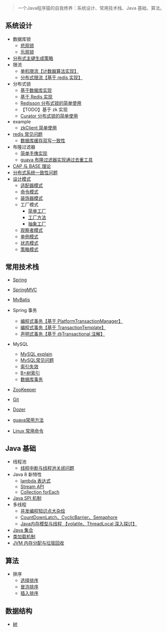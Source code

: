 
> 一个Java程序猿的自我修养：系统设计、常用技术栈、Java 基础、算法。

## 系统设计
- 数据库锁
    - [悲观锁](src/main/java/com/kundy/cranberry/systemdesign/dblock/PessimisticLock.java)
    - [乐观锁](src/main/java/com/kundy/cranberry/systemdesign/dblock/OptimismLock.java)
- [分布式主键生成策略](docs/systemdesign/分布式主键生成策略.md)    
- 限流     
    - [单机限流【计数器算法实现】](src/main/java/com/kundy/cranberry/systemdesign/ratelimiter/StandAloneRateLimiter.java)
    - [分布式限流【基于 redis 实现】](src/main/java/com/kundy/cranberry/systemdesign/ratelimiter/RedisRateLimiter.java)
- 分布式锁
    - [基于数据库实现](src/main/java/com/kundy/cranberry/systemdesign/distributedlock/DbDistributedLock.java)
    - [基于 Redis 实现](src/main/java/com/kundy/cranberry/systemdesign/distributedlock/RedisDistributedLock.java)
    - [Redisson 分布式锁的简单使用](src/main/java/com/kundy/cranberry/systemdesign/distributedlock/RedissonDistributedLock.java)
    - 【TODO】基于 zk 实现 
    - [Curator 分布式锁的简单使用](src/main/java/com/kundy/cranberry/systemdesign/distributedlock/CuratorDistributedLock.java)
- example
    - [zkClient 简单使用](src/main/java/com/kundy/cranberry/systemdesign/example/ZkExample.java)
- [redis 常见问题](docs/systemdesign/redis常见问题.md)
    - [数据库缓存双写一致性](src/main/java/com/kundy/cranberry/systemdesign/redisproblem/DbCacheDoubleWriteConsistency.java)
- 布隆过滤器
    - [简单手撸实现](src/main/java/com/kundy/cranberry/systemdesign/bloomfilter/SimpleBloomFilter.java)
    - [guava 布隆过滤器实现通过去重工具](src/main/java/com/kundy/cranberry/systemdesign/deduplication)
- [CAP 与 BASE 理论](docs/systemdesign/CAP与BASE理论.md)
- [分布式系统一致性问题](docs/systemdesign/分布式系统一致性问题.md)
- [设计模式](docs/systemdesign/设计模式.md)
    - [适配器模式](src/main/java/com/kundy/cranberry/systemdesign/designpattern/adapter)
    - [命令模式](src/main/java/com/kundy/cranberry/systemdesign/designpattern/command)
    - [装饰器模式](src/main/java/com/kundy/cranberry/systemdesign/designpattern/decorator)
    - 工厂模式
        - [简单工厂](src/main/java/com/kundy/cranberry/systemdesign/designpattern/factory/simple)
        - [工厂方法](src/main/java/com/kundy/cranberry/systemdesign/designpattern/factory/factory)
        - [抽象工厂](src/main/java/com/kundy/cranberry/systemdesign/designpattern/factory/abstractfactory)
    - [观察者模式](src/main/java/com/kundy/cranberry/systemdesign/designpattern/observer)
    - [单例模式](src/main/java/com/kundy/cranberry/systemdesign/designpattern/singleton)
    - [状态模式](src/main/java/com/kundy/cranberry/systemdesign/designpattern/state)
    - [策略模式](src/main/java/com/kundy/cranberry/systemdesign/designpattern/strategy)

## 常用技术栈
- [Spring](docs/thridparty/spring.md)
- [SpringMVC](docs/thridparty/springmvc.md)
- [MyBatis](docs/thridparty/mybatis.md)
- Spring 事务
    - [编程式事务【基于 PlatformTransactionManager】](src/main/java/com/kundy/cranberry/thirdparty/transaction/ProgrammingTx.java)
    - [编程式事务【基于 TransactionTemplate】](src/main/java/com/kundy/cranberry/thirdparty/transaction/TemplateTx.java)
    - [声明式事务【基于 @Transactional 注解】](src/main/java/com/kundy/cranberry/thirdparty/transaction/AnnotationTx.java)
- MySQL
    - [MySQL explain](docs/thridparty/mysql/explain.md)
    - [MySQL常见问题](docs/thridparty/mysql/MySQL常见问题.md)
    - [索引失效](docs/thridparty/mysql/索引失效.md)
    - [B+树索引](docs/thridparty/mysql/B+树索引.md)
    - [数据库事务]()
    
- [ZooKeeper](docs/thridparty/zookeeper.md)
- [Git](docs/thridparty/git.md)
- [Dozer](src/main/java/com/kundy/cranberry/thirdparty/dozer)
- [guava常用方法](src/main/java/com/kundy/cranberry/thirdparty/guava/GuavaUsage.java)
- [Linux 常用命令](docs/thridparty/Linux常用命令.md)

## Java 基础
- 线程池
    - [线程中断与线程池关闭问题](src/main/java/com/kundy/cranberry/javabasis/threadpoolproblem/ThreadPoolShutdown.java)
- Java 8 新特性
    - [lambda 表达式](src/main/java/com/kundy/cranberry/javabasis/newfeature/lambdaexpression)
    - [Stream API](src/main/java/com/kundy/cranberry/javabasis/newfeature/streamapi/StreamApiTest.java)
    - [Collection forEach](src/main/java/com/kundy/cranberry/javabasis/newfeature/collectionforeach/CollectionForEachTest.java)
- [Java SPI 机制](src/main/java/com/kundy/cranberry/javabasis/spi)
- 多线程
    - [并发编程知识点大杂烩](docs/javabasis/multithread/并发编程知识点大杂烩.md)
    - [CountDownLatch、CyclicBarrier、Semaphore](docs/javabasis/multithread/CountDownLatch、CyclicBarrier、Semaphore.md)
    - [Java内存模型与线程 【volatile、ThreadLocal 深入探讨】](docs/javabasis/multithread/Java内存模型与线程.md)
- [Java 集合](docs/javabasis/Java集合.md)
- [类加载机制](docs/javabasis/类加载机制.md)
- [JVM 内存分配与垃圾回收](docs/javabasis/垃圾回收.md)

## 算法
- 排序
    - [选择排序](src/main/java/com/kundy/cranberry/algorithm/sort/SelectSort.java)
    - [冒泡排序](src/main/java/com/kundy/cranberry/algorithm/sort/BubbleSort.java)
    - [插入排序](src/main/java/com/kundy/cranberry/algorithm/sort/InsertSort.java)

## 数据结构
- [树](docs/datastructure/树.md)